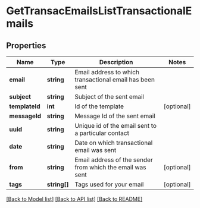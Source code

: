 # GetTransacEmailsListTransactionalEmails

## Properties
Name | Type | Description | Notes
------------ | ------------- | ------------- | -------------
**email** | **string** | Email address to which transactional email has been sent | 
**subject** | **string** | Subject of the sent email | 
**templateId** | **int** | Id of the template | [optional] 
**messageId** | **string** | Message Id of the sent email | 
**uuid** | **string** | Unique id of the email sent to a particular contact | 
**date** | **string** | Date on which transactional email was sent | 
**from** | **string** | Email address of the sender from which the email was sent | [optional] 
**tags** | **string[]** | Tags used for your email | [optional] 

[[Back to Model list]](../../README.md#documentation-for-models) [[Back to API list]](../../README.md#documentation-for-api-endpoints) [[Back to README]](../../README.md)



